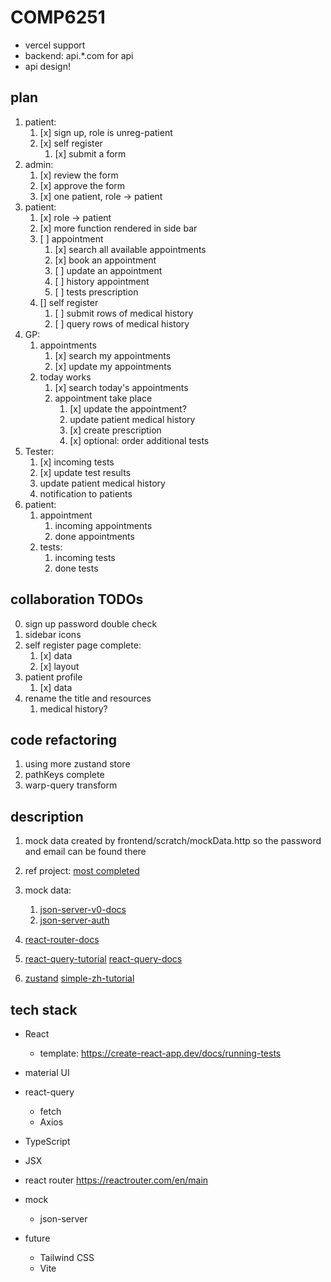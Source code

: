 # COMP6251

- vercel support
- backend: api.*.com for api
- api design!

## plan

1. patient:
   1. [x] sign up, role is unreg-patient
   2. [x] self register
      1. [x] submit a form
2. admin:
   1. [x] review the form
   2. [x] approve the form
   3. [x] one patient, role -> patient
3. patient:
   1. [x] role -> patient
   2. [x] more function rendered in side bar
   3. [ ] appointment
      1. [x] search all available appointments
      2. [x] book an appointment
      3. [ ] update an appointment
      4. [ ] history appointment
      5. [ ] tests prescription
   4. [] self register
      1. [ ] submit rows of medical history
      2. [ ] query rows of medical history
4. GP:
   1. appointments
      1. [x] search my appointments
      2. [x] update my appointments
   2. today works
      1. [x] search today's appointments
      2. appointment take place
         1. [x] update the appointment?
         2. update patient medical history
         3. [x] create prescription
         4. [x] optional: order additional tests
5. Tester:
   1. [x] incoming tests
   2. [x] update test results
   3. update patient medical history
   4. notification to patients
6. patient:
   1. appointment
      1. incoming appointments
      2. done appointments
   2. tests:
      1. incoming tests
      2. done tests

## collaboration TODOs

0. sign up password double check
1. sidebar icons
2. self register page complete:
   1. [x] data
   2. [x] layout
3. patient profile
   1. [x] data
4. rename the title and resources
   1. medical history?

## code refactoring

1. using more zustand store
2. pathKeys complete
3. warp-query transform

## description

1. mock data created by frontend/scratch/mockData.http so the password and email can be found there
2. ref project:  [most completed](https://github.com/yurisldk/realworld-react-fsd/tree/master)
3. mock data:
   1. [json-server-v0-docs](https://github.com/typicode/json-server/tree/v0?tab=readme-ov-file#add-middlewares)
   2. [json-server-auth](https://github.com/jeremyben/json-server-auth)

4. [react-router-docs](https://reactrouter.com/en/main)

5. [react-query-tutorial](https://tkdodo.eu/blog/mastering-mutations-in-react-query)
[react-query-docs](https://tanstack.com/query/latest/docs/framework/react/overview)

6. [zustand](https://docs.pmnd.rs/zustand/getting-started/introduction)
[simple-zh-tutorial](https://www.jianshu.com/p/516c85c50da8)

 
## tech stack

- React
    - template: https://create-react-app.dev/docs/running-tests
- material UI 
- react-query
  - fetch
  - Axios
- TypeScript
- JSX
- react router https://reactrouter.com/en/main
- mock
  - json-server

- future
  - Tailwind CSS
  - Vite
